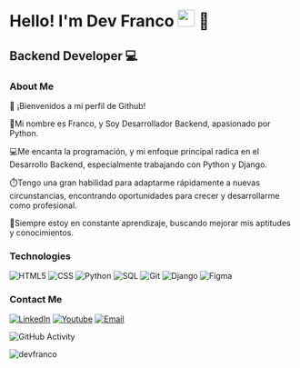 <h1>Hello! I'm Dev Franco <img src="https://raw.githubusercontent.com/iampavangandhi/iampavangandhi/master/gifs/Hi.gif" width="30px"> 🚀</h1>
<h2>Backend Developer 💻</h2>

### About Me
👋 ¡Bienvenidos a mi perfil de Github!

📌Mi nombre es Franco, y Soy Desarrollador Backend, apasionado por Python.

💻Me encanta la programación, y mi enfoque principal radica en el Desarrollo Backend, especialmente trabajando con Python y Django.

⏱️Tengo una gran habilidad para adaptarme rápidamente a nuevas circunstancias, encontrando oportunidades para crecer y desarrollarme como profesional.

📖Siempre estoy en constante aprendizaje, buscando mejorar mis aptitudes y conocimientos.

### Technologies
  ![HTML5](https://img.shields.io/badge/-HTML5-333333?style=flat&logo=HTML5)
  ![CSS](https://img.shields.io/badge/-CSS-333333?style=flat&logo=CSS3&logoColor=1572B6)
  ![Python](https://img.shields.io/badge/Python-3670A0?style=flat&logo=Python&logoColor=1572B6)
  ![SQL](https://img.shields.io/badge/SQL-E84039?style=flat&logo=SQL&logoColor=ffffff)
  ![Git](https://img.shields.io/badge/Git-F05032?style=flat&logo=Git&logoColor=ffffff)
  ![Django](https://img.shields.io/badge/Django-092E20?style=flat&logo=Django&logoColor=ffffff)
  ![Figma](https://img.shields.io/badge/-Figma-333333?style=flat&logo=figma)
  <br/>

### Contact Me
<a href="https://www.linkedin.com/in/devfranco/"><img alt="LinkedIn" src="https://img.shields.io/badge/LinkedIn-devfranco-blue?style=flat-square&logo=linkedin"></a>
<a href="https://www.youtube.com/channel/UCJ6WcZj9X9ni9PniyHjWp-w"><img alt="Youtube" src="https://img.shields.io/badge/Youtube-devfranco-blue?style=flat-square&logo=youtube"></a>
<a href="fran18632@gmail.com"><img alt="Email" src="https://img.shields.io/badge/Gmail-fran18632@gmail.com-blue?style=flat-square&logo=gmail"></a>  

![GitHub Activity](https://github-readme-stats.vercel.app/api?username=devfranco&show_icons=true)

<p align="left"> <img src="https://komarev.com/ghpvc/?username=mauro069&label=Profile%20views&color=0e75b6&style=flat" alt="devfranco" /> </p>
